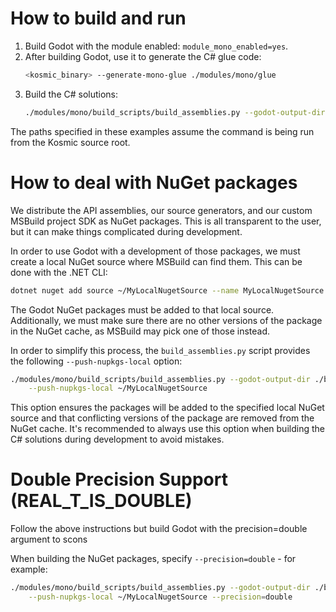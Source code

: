 # How to build and run

1. Build Godot with the module enabled: `module_mono_enabled=yes`.
2. After building Godot, use it to generate the C# glue code:
   ```sh
   <kosmic_binary> --generate-mono-glue ./modules/mono/glue
   ```
3. Build the C# solutions:
   ```sh
   ./modules/mono/build_scripts/build_assemblies.py --godot-output-dir ./bin
   ```

The paths specified in these examples assume the command is being run from
the Kosmic source root.

# How to deal with NuGet packages

We distribute the API assemblies, our source generators, and our custom
MSBuild project SDK as NuGet packages. This is all transparent to the user,
but it can make things complicated during development.

In order to use Godot with a development of those packages, we must create
a local NuGet source where MSBuild can find them. This can be  done with
the .NET CLI:

```sh
dotnet nuget add source ~/MyLocalNugetSource --name MyLocalNugetSource
```

The Godot NuGet packages must be added to that local source. Additionally,
we must  make sure there are no other versions of the package in the NuGet
cache, as MSBuild may pick one of those instead.

In order to simplify this process, the `build_assemblies.py` script provides
the following `--push-nupkgs-local` option:

```sh
./modules/mono/build_scripts/build_assemblies.py --godot-output-dir ./bin \
    --push-nupkgs-local ~/MyLocalNugetSource
```

This option ensures the packages will be added to the specified local NuGet
source and that conflicting versions of the package are removed from the
NuGet cache. It's recommended to always use this option when building the
C# solutions during development to avoid mistakes.

# Double Precision Support (REAL_T_IS_DOUBLE)

Follow the above instructions but build Godot with the precision=double argument to scons

When building the NuGet packages, specify `--precision=double` - for example:
```sh
./modules/mono/build_scripts/build_assemblies.py --godot-output-dir ./bin \
    --push-nupkgs-local ~/MyLocalNugetSource --precision=double
```
